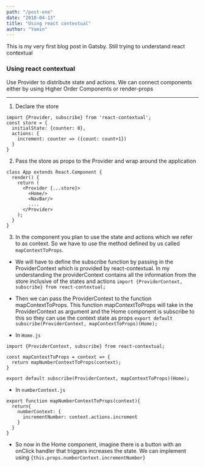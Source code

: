 ```yaml
---
path: "/post-one"
date: "2018-04-13"
title: "Using react contextual"
author: "Yamin"
---
```


This is my very first blog post in Gatsby. Still trying to understand react contextual

### Using react contextual
Use Provider to distribute state and actions. We can connect components either by using Higher Order Components or render-props
***

1) Declare the store
```
import {Provider, subscribe} from 'react-contextual';
const store = {
  initialState: {counter: 0},
  actions: {
    increment: counter => ({count: count+1})
  }
}
```

2) Pass the store as props to the Provider and wrap around the application
```
class App extends React.Component {
  render() {
    return (
      <Provider {...store}>
        <Home/>
        <NavBar/>
        ....
      </Provider>
    );
  }
}
```

3) In the component you plan to use the state and actions which we refer to as context. So we have to use the method defined by us called `mapContextToProps`.

* We will have to define the subscribe function by passing in the ProviderContext which is provided by react-contextual. In my understanding the providerContext contains all the information from the store inclusive of the states and actions
`import {ProviderContext, subscribe} from react-contextual;`

* Then we can pass the ProviderContext to the function mapContextToProps. This function mapContextToProps will take in the ProviderContext as argument and the Home component is subscribe to this so they can use the context state as props
`export default subscribe(ProviderContext, mapContextToProps)(Home);`

* In `Home.js`
```
import {ProviderContext, subscribe} from react-contextual;

const mapContextToProps = context => {
  return mapNumberContextToProps(context);
}

export default subscribe(ProviderContext, mapContextToProps)(Home);
```


* In `numberContext.js`
```
export function mapNumberContextToProps(context){
  return{
    numberContext: {
      incrementNumber: context.actions.increment
    }
  }
}
```

* So now in the Home component, imagine there is a button with an onClick handler that triggers increases the state. We can implement using `{this.props.numberContext.incrementNumber}`